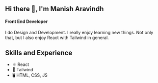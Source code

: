## Hi there 👋, I'm Manish Aravindh
#### Front End Developer
I do Design and Development. I really enjoy learning new things. Not only that, but I also enjoy React with Tailwind in general.
## Skills and Experience
* ⚛️ React
* 🌊 Tailwind
* 🖥️ HTML, CSS, JS
<!--
**ManishEmpire2007/ManishEmpire2007** is a ✨ _special_ ✨ repository because its `README.md` (this file) appears on your GitHub profile.

Here are some ideas to get you started:

- 🔭 I’m currently working on ...
- 🌱 I’m currently learning ...
- 👯 I’m looking to collaborate on ...
- 🤔 I’m looking for help with ...
- 💬 Ask me about ...
- 📫 How to reach me: ...
- 😄 Pronouns: ...
- ⚡ Fun fact: ...
-->
